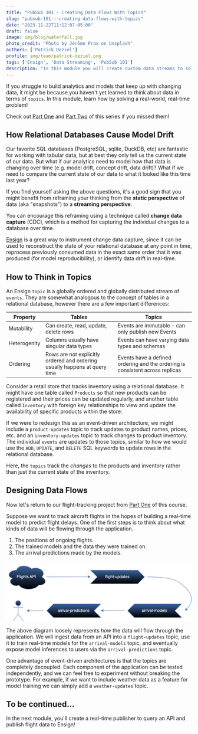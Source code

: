 ```yaml
---
title: "PubSub 101 - Creating Data Flows With Topics"
slug: "pubsub-101---creating-data-flows-with-topics"
date: "2023-11-22T11:12:07-05:00"
draft: false
image: img/blog/waterfall.jpg
photo_credit: "Photo by Jérôme Prax on Unsplash"
authors: ['Patrick Deziel']
profile: img/team/patrick-deziel.png
tags: ['Ensign', 'Data Streaming', 'PubSub 101']
description: "In this module you will create custom data streams to solve a real-world, real-time analytics problem."
---
```


If you struggle to build analytics and models that keep up with changing data, it might be because you haven't yet learned to think about data in terms of `topics`. In this module, learn how by solving a real-world, real-time problem!

<!--more-->

Check out [Part One](https://rotational.io/blog/pubsub-101---creating-your-project/) and [Part Two](https://rotational.io/blog/pubsub-101---using-the-python-sdk/) of this series if you missed them!

## How Relational Databases Cause Model Drift

Our favorite SQL databases (PostgreSQL, sqlite, DuckDB, etc) are fantastic for working with tabular data, but at best they only tell us the current state of our data. But what if our analytics need to model how that data is changing over time (e.g. model drift, concept drift, data drift)? What if we need to compare the current state of our data to what it looked like this time last year?

If you find yourself asking the above questions, it's a good sign that you might benefit from reframing your thinking from the **static perspective** of data (aka "snapshots") to a **streaming perspective**.

You can encourage this reframing using a technique called **change data capture** (CDC), which is a method for capturing the individual changes to a database over time.

[Ensign](https://ensign.rotational.dev/) is a great way to instrument change data capture, since it can be used to reconstruct the state of your relational database at any point in time, reprocess previously consumed data in the exact same order that it was produced (for model reproducibility), or identify data drift in real-time.


## How to Think in Topics

An Ensign `topic` is a globally ordered and globally distributed stream of `events`. They are somewhat analogous to the concept of tables in a relational database, however there are a few important differences:

Property | Tables                                  |  Topics
---------|-----------------------------------------|-----------------------------------------------
Mutability | Can create, read, update, delete rows | Events are immutable - can only publish new Events
Heterogenity | Columns usually have singular data types  | Events can have varying data types and schemas
Ordering | Rows are not explicitly ordered and ordering usually happens at query time | Events have a defined ordering and the ordering is consistent across replicas

Consider a retail store that tracks inventory using a relational database. It might have one table called `Products` so that new products can be registered and their prices can be updated regularly, and another table called `Inventory` with foreign key relationships to view and update the availability of specific products within the store.

If we were to redesign this as an event-driven architecture, we might include a `product-updates` topic to track updates to product names, prices, etc. and an `inventory-updates` topic to track changes to product inventory. The individual `events` are updates to those topics, similar to how we would use the `ADD`, `UPDATE`, and `DELETE` SQL keywords to update rows in the relational database.

Here, the `topics` track the _changes_ to the products and inventory rather than just the current state of the inventory.

## Designing Data Flows

Now let's return to our flight-tracking project from [Part One](https://rotational.io/blog/pubsub-101---creating-your-project/) of this course.

Suppose we want to track aircraft flights in the hopes of building a real-time model to predict flight delays. One of the first steps is to think about what kinds of data will be flowing through the application.

1. The positions of ongoing flights.
2. The trained models and the data they were trained on.
3. The arrival predictions made by the models.

!["Data Flows"](/img/blog/2023-11-20-pubsub-101---creating-data-flows-with-topics/topics.png)

The above diagram loosely represents _how_ the data will flow through the application. We will ingest data from an API into a `flight-updates` topic, use it to train real-time models for the `arrival-models` topic, and eventually expose model inferences to users via the `arrival-predictions` topic.

One advantage of event-driven architectures is that the topics are completely decoupled. Each component of the application can be tested independently, and we can feel free to experiment without breaking the prototype. For example, if we want to include weather data as a feature for model training we can simply add a `weather-updates` topic.

## To be continued...

In the next module, you'll create a real-time publisher to query an API and publish flight data to Ensign!